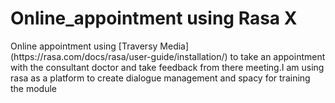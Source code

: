 # Online_appointment using Rasa X
<p>Online appointment using [Traversy Media](https://rasa.com/docs/rasa/user-guide/installation/) to take an appointment with the consultant doctor and take feedback from there meeting.I am using  rasa as a platform to create dialogue management and spacy for training the module </p>
